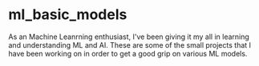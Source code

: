 # ml_basic_models
As an Machine Leanrning enthusiast, I've been giving it my all in learning and understanding ML and AI. 
These are some of the small projects that I have been working on in order to get a good grip on various ML models.

